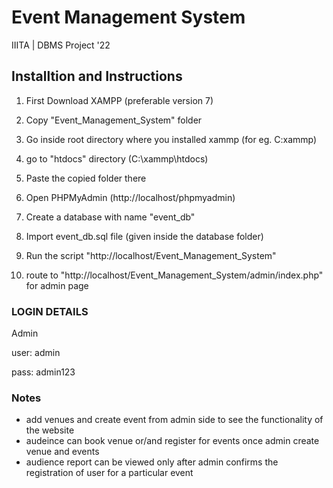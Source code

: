 # Event Management System
IIITA | DBMS Project '22

## Installtion and Instructions
1. First Download XAMPP (preferable version 7)

2. Copy "Event_Management_System" folder

3. Go inside root directory where you installed xammp (for eg. C:xammp)

4. go to "htdocs" directory (C:\xammp\htdocs)

5. Paste the copied folder there 

6. Open PHPMyAdmin (http://localhost/phpmyadmin)

7. Create a database with name "event_db"

8. Import event_db.sql file (given inside the database folder)

9. Run the script "http://localhost/Event_Management_System"

10. route to "http://localhost/Event_Management_System/admin/index.php" for admin page


### LOGIN DETAILS
Admin

user: admin

pass: admin123
### Notes

- add venues and create event from admin side to see the functionality of the website
- audeince can book venue or/and register for events once admin create venue and events
- audience report can be viewed only after admin confirms the registration of user for a particular event
